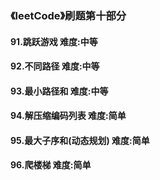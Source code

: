 ### 《leetCode》刷题第十部分
#### 91.跳跃游戏        难度:中等
#### 92.不同路径        难度:中等
#### 93.最小路径和       难度:中等
#### 94.解压缩编码列表     难度:简单
#### 95.最大子序和(动态规划)     难度:简单
#### 96.爬楼梯     难度:简单